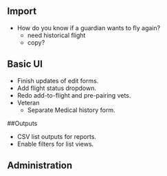 ## Import

* How do you know if a guardian wants to fly again?
  * need historical flight 
  * copy?

## Basic UI

* Finish updates of edit forms.
* Add flight status dropdown.
* Redo add-to-flight and pre-pairing vets.
* Veteran
  * Separate Medical history form.

##Outputs

* CSV list outputs for reports.
* Enable filters for list views.

## Administration
